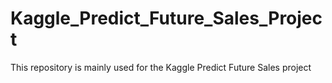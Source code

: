 # Kaggle_Predict_Future_Sales_Project
This repository is mainly used for the Kaggle Predict Future Sales project
